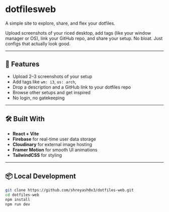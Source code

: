 # dotfilesweb

A simple site to explore, share, and flex your dotfiles.

Upload screenshots of your riced desktop, add tags (like your window manager or OS), link your GitHub repo, and share your setup. No bloat. Just configs that actually look good.

---

## 🚀 Features

- Upload 2–3 screenshots of your setup
- Add tags like `wm: i3`, `os: arch`, 
- Drop a description and a GitHub link to your dotfiles repo
- Browse other setups and get inspired
- No login, no gatekeeping

---

## 🛠️ Built With

- **React + Vite**
- **Firebase** for real-time user data storage
- **Cloudinary** for external image hosting
- **Framer Motion** for smooth UI animations
- **TailwindCSS** for styling

---

## 📦 Local Development

```bash
git clone https://github.com/shreyash0x3/dotfiles-web.git
cd dotfiles-web
npm install
npm run dev
